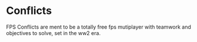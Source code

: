 # Conflicts
FPS
Conflicts are ment to be a totally free fps mutiplayer with teamwork and objectives to solve, set in the ww2 era.
